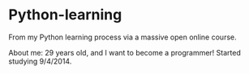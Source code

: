 Python-learning
===============

From my Python learning process via a massive open online course.

About me: 29 years old, and I want to become a programmer! Started studying 9/4/2014.
